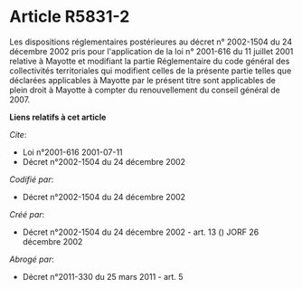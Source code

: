 # Article R5831-2

Les dispositions réglementaires postérieures au 
décret n° 2002-1504 du 24 décembre 2002
pris pour l'application de la loi n° 2001-616 du 11 juillet 2001 relative à Mayotte et modifiant la partie Réglementaire du
code général des collectivités territoriales qui modifient celles de la présente partie telles que déclarées applicables à
Mayotte par le présent titre sont applicables de plein droit à Mayotte à compter du renouvellement du conseil général de
2007.

**Liens relatifs à cet article**

_Cite_:

  - Loi n°2001-616 2001-07-11
  - Décret n°2002-1504 du 24 décembre 2002

_Codifié par_:

  - Décret n°2002-1504 du 24 décembre 2002

_Créé par_:

  - Décret n°2002-1504 du 24 décembre 2002 - art. 13 () JORF 26 décembre 2002

_Abrogé par_:

  - Décret n°2011-330 du 25 mars 2011 - art. 5
